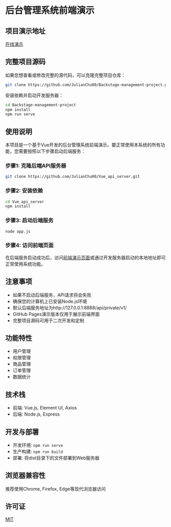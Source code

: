 # 后台管理系统前端演示

## 项目演示地址

[在线演示](https://julianchu00.github.io/Backstage-management-project-demo/)

## 完整项目源码

如果您想查看或修改完整的源代码，可以克隆完整项目仓库：

```bash
git clone https://github.com/JulianChu00/Backstage-management-project.git
```

安装依赖并启动开发服务器：

```bash
cd Backstage-management-project
npm install
npm run serve
```

## 使用说明

本项目是一个基于Vue开发的后台管理系统前端演示。要正常使用本系统的所有功能，您需要按照以下步骤启动后端服务：

### 步骤1: 克隆后端API服务器

```bash
git clone https://github.com/JulianChu00/Vue_api_server.git
```

### 步骤2: 安装依赖

```bash
cd Vue_api_server
npm install
```

### 步骤3: 启动后端服务

```bash
node app.js
```

### 步骤4: 访问前端页面

在后端服务启动成功后，访问[前端演示页面](https://julianchu00.github.io/Backstage-management-project-demo/)或通过开发服务器启动的本地地址即可正常使用系统功能。

## 注意事项

- 如果不启动后端服务，API请求将会失败
- 确保您的计算机上已安装Node.js环境
- 默认后端服务地址为http://127.0.0.1:8888/api/private/v1/
- GitHub Pages演示版本仅用于展示前端界面
- 完整项目源码可用于二次开发和定制

## 功能特性

- 用户管理
- 权限管理
- 商品管理
- 订单管理
- 数据统计

## 技术栈

- 前端: Vue.js, Element UI, Axios
- 后端: Node.js, Express

## 开发与部署

- 开发环境: `npm run serve`
- 生产构建: `npm run build`
- 部署: 将dist目录下的文件部署到Web服务器

## 浏览器兼容性

推荐使用Chrome, Firefox, Edge等现代浏览器访问

## 许可证

[MIT](LICENSE)
